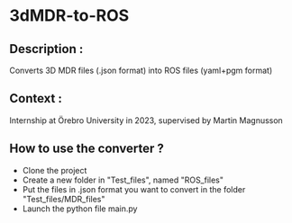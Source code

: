 # 3dMDR-to-ROS

## Description :
Converts 3D MDR files (.json format) into ROS files (yaml+pgm format)


## Context :
Internship at Örebro University in 2023, supervised by Martin Magnusson 


## How to use the converter ?
- Clone the project
- Create a new folder in "Test_files", named "ROS_files"
- Put the files in .json format you want to convert in the folder "Test_files/MDR_files"
- Launch the python file main.py
